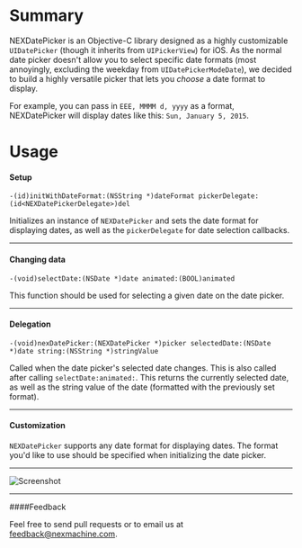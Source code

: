 # Summary

NEXDatePicker is an Objective-C library designed as a highly customizable `UIDatePicker` (though it inherits from `UIPickerView`) for iOS. As the normal date picker doesn't allow you to select specific date formats (most annoyingly, excluding the weekday from `UIDatePickerModeDate`), we decided to build a highly versatile picker that lets you *choose* a date format to display.

For example, you can pass in `EEE, MMMM d, yyyy` as a format, NEXDatePicker will display dates like this: `Sun, January 5, 2015`.

# Usage

#### Setup

`-(id)initWithDateFormat:(NSString *)dateFormat pickerDelegate:(id<NEXDatePickerDelegate>)del`

Initializes an instance of `NEXDatePicker` and sets the date format for displaying dates, as well as the `pickerDelegate` for date selection callbacks.

***
#### Changing data

`-(void)selectDate:(NSDate *)date animated:(BOOL)animated`

This function should be used for selecting a given date on the date picker.

***
#### Delegation

`-(void)nexDatePicker:(NEXDatePicker *)picker selectedDate:(NSDate *)date string:(NSString *)stringValue`

Called when the date picker's selected date changes. This is also called after calling `selectDate:animated:`. This returns the currently selected date, as well as the string value of the date (formatted with the previously set format).

***
#### Customization

`NEXDatePicker` supports any date format for displaying dates. The format you'd like to use should be specified when initializing the date picker.

***

![Screenshot](https://github.com/nexmachine/NEXDatePicker/blob/master/Screenshot.png "Screenshot")

***
####Feedback

Feel free to send pull requests or to email us at [feedback@nexmachine.com](mailto:feedback@nexmachine.com).